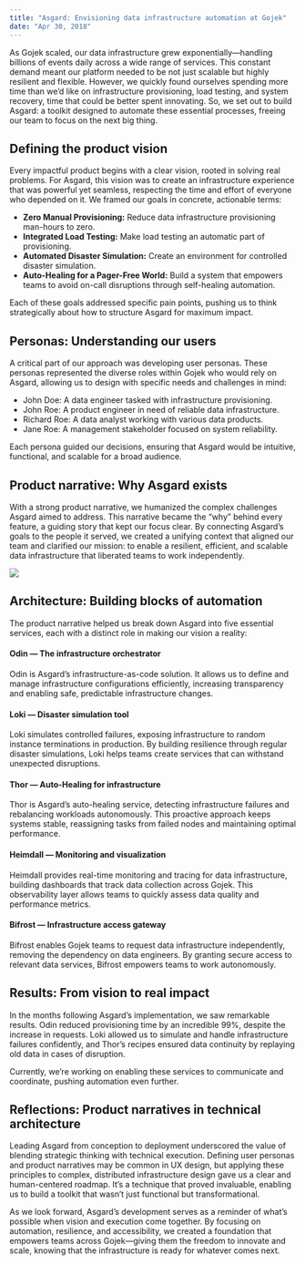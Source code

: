 ```yaml
---
title: "Asgard: Envisioning data infrastructure automation at Gojek"
date: "Apr 30, 2018"
---
```


As Gojek scaled, our data infrastructure grew exponentially—handling billions of events daily across a wide range of services. This constant demand meant our platform needed to be not just scalable but highly resilient and flexible. However, we quickly found ourselves spending more time than we’d like on infrastructure provisioning, load testing, and system recovery, time that could be better spent innovating. So, we set out to build Asgard: a toolkit designed to automate these essential processes, freeing our team to focus on the next big thing.

## Defining the product vision

Every impactful product begins with a clear vision, rooted in solving real problems. For Asgard, this vision was to create an infrastructure experience that was powerful yet seamless, respecting the time and effort of everyone who depended on it. We framed our goals in concrete, actionable terms:

- **Zero Manual Provisioning:** Reduce data infrastructure provisioning man-hours to zero.
- **Integrated Load Testing:** Make load testing an automatic part of provisioning.
- **Automated Disaster Simulation:** Create an environment for controlled disaster simulation.
- **Auto-Healing for a Pager-Free World:** Build a system that empowers teams to avoid on-call disruptions through self-healing automation.

Each of these goals addressed specific pain points, pushing us to think strategically about how to structure Asgard for maximum impact.

## Personas: Understanding our users

A critical part of our approach was developing user personas. These personas represented the diverse roles within Gojek who would rely on Asgard, allowing us to design with specific needs and challenges in mind:

- John Doe: A data engineer tasked with infrastructure provisioning.
- John Roe: A product engineer in need of reliable data infrastructure.
- Richard Roe: A data analyst working with various data products.
- Jane Roe: A management stakeholder focused on system reliability.

Each persona guided our decisions, ensuring that Asgard would be intuitive, functional, and scalable for a broad audience.

## Product narrative: Why Asgard exists

With a strong product narrative, we humanized the complex challenges Asgard aimed to address. This narrative became the “why” behind every feature, a guiding story that kept our focus clear. By connecting Asgard’s goals to the people it served, we created a unifying context that aligned our team and clarified our mission: to enable a resilient, efficient, and scalable data infrastructure that liberated teams to work independently.

![](/img/asgard_home.png)

## Architecture: Building blocks of automation

The product narrative helped us break down Asgard into five essential services, each with a distinct role in making our vision a reality:

#### Odin — The infrastructure orchestrator

Odin is Asgard’s infrastructure-as-code solution. It allows us to define and manage infrastructure configurations efficiently, increasing transparency and enabling safe, predictable infrastructure changes.

#### Loki — Disaster simulation tool

Loki simulates controlled failures, exposing infrastructure to random instance terminations in production. By building resilience through regular disaster simulations, Loki helps teams create services that can withstand unexpected disruptions.

#### Thor — Auto-Healing for infrastructure

Thor is Asgard’s auto-healing service, detecting infrastructure failures and rebalancing workloads autonomously. This proactive approach keeps systems stable, reassigning tasks from failed nodes and maintaining optimal performance.

#### Heimdall — Monitoring and visualization

Heimdall provides real-time monitoring and tracing for data infrastructure, building dashboards that track data collection across Gojek. This observability layer allows teams to quickly assess data quality and performance metrics.

#### Bifrost — Infrastructure access gateway

Bifrost enables Gojek teams to request data infrastructure independently, removing the dependency on data engineers. By granting secure access to relevant data services, Bifrost empowers teams to work autonomously.

## Results: From vision to real impact

In the months following Asgard’s implementation, we saw remarkable results. Odin reduced provisioning time by an incredible 99%, despite the increase in requests. Loki allowed us to simulate and handle infrastructure failures confidently, and Thor’s recipes ensured data continuity by replaying old data in cases of disruption.

Currently, we’re working on enabling these services to communicate and coordinate, pushing automation even further.

## Reflections: Product narratives in technical architecture

Leading Asgard from conception to deployment underscored the value of blending strategic thinking with technical execution. Defining user personas and product narratives may be common in UX design, but applying these principles to complex, distributed infrastructure design gave us a clear and human-centered roadmap. It’s a technique that proved invaluable, enabling us to build a toolkit that wasn’t just functional but transformational.

As we look forward, Asgard’s development serves as a reminder of what’s possible when vision and execution come together. By focusing on automation, resilience, and accessibility, we created a foundation that empowers teams across Gojek—giving them the freedom to innovate and scale, knowing that the infrastructure is ready for whatever comes next.
